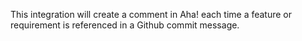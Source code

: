 This integration will create a comment in Aha! each time a feature or 
requirement is referenced in a Github commit message.